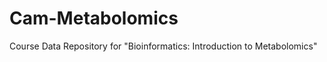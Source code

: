 Cam-Metabolomics
================

Course Data Repository for "Bioinformatics: Introduction to Metabolomics"
